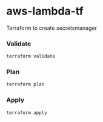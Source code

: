 # aws-lambda-tf

<p>Terraform to create secretsmanager</p>

### Validate
```sh
terraform validate
```

### Plan
```sh
terraform plan
```

### Apply
```sh
terraform apply
```